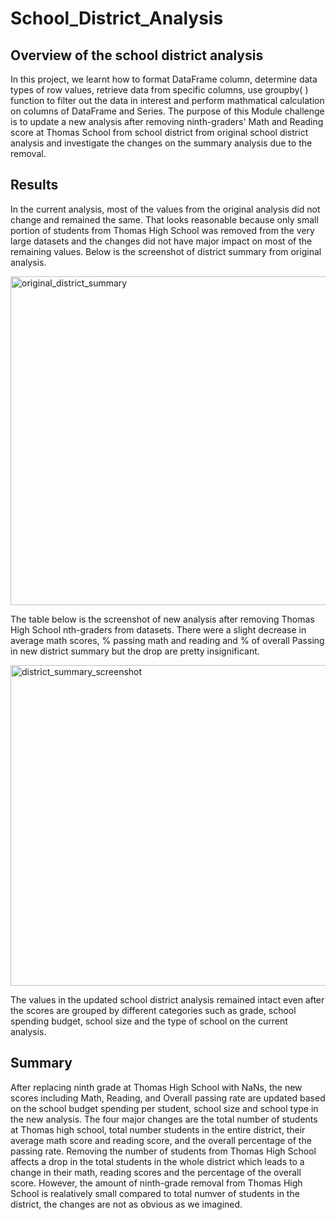 # School_District_Analysis
## Overview of the school district analysis
In this project, we learnt how to format DataFrame column, determine data types of row values, retrieve data from specific columns, use groupby( ) function to filter out the data in interest and perform mathmatical calculation on columns of DataFrame and Series. The purpose of this Module challenge is to update a new analysis  after removing ninth-graders' Math and Reading score at Thomas School from school district from original school district analysis and investigate the changes on the summary analysis due to the removal.  

## Results
In the current analysis, most of the values from the original analysis did not change and remained the same. That looks reasonable because only small portion of students from Thomas High School was removed from the very large datasets and the changes did not have major impact on most of the remaining values. Below is the screenshot of district summary from original analysis. 

<img width="526" alt="original_district_summary" src="https://user-images.githubusercontent.com/92502292/142676743-9021450c-f0ff-40ed-882e-aa295dfc62f9.PNG">

The table below is the screenshot of new analysis after removing Thomas High School nth-graders from datasets. There were a slight decrease in average math scores, % passing math and reading and % of overall Passing in new district summary but the drop are pretty insignificant.
 
<img width="513" alt="district_summary_screenshot" src="https://user-images.githubusercontent.com/92502292/142676869-85ca5226-d794-4c44-8db2-0bc20513bfb4.PNG">

The values in the updated school district analysis remained intact even after the scores are grouped by different categories such as grade, school spending budget, school size and the type of school on the current analysis. 

## Summary
After replacing ninth grade at Thomas High School with NaNs, the new scores including Math, Reading, and Overall passing rate are updated based on the school budget spending per student, school size and school type in the new analysis. The four major changes are the total number of students at Thomas high school, total number students in the entire district, their average math score and reading score, and the overall percentage of the passing rate. Removing the number of students from Thomas High School affects a drop in the total students in the whole district which leads to a change in their math, reading scores and the percentage of the overall score. However, the amount of ninth-grade removal from Thomas High School is realatively small compared to total numver of students in the district, the changes are not as obvious as we imagined.  